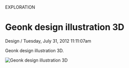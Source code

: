 <p class="type">EXPLORATION</p>

# Geonk design illustration 3D

<p class="meta">Design  /  Tuesday, July 31, 2012 11:11:07am</p>

Geonk design illustration 3D.

![Geonk design illustration 3D](https://farooq-agent.web.app/assets/images/works/details/26-geonk-design-illustration-3d/i90.png)

